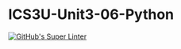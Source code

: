# ICS3U-Unit3-06-Python

[![GitHub's Super Linter](https://github.com/Peter-Gemmell/ICS3U-Unit3-06-Python/workflows/GitHub's%20Super%20Linter/badge.svg)](https://github.com/Peter-Gemmell/ICS3U-Unit3-06-Python/actions)
